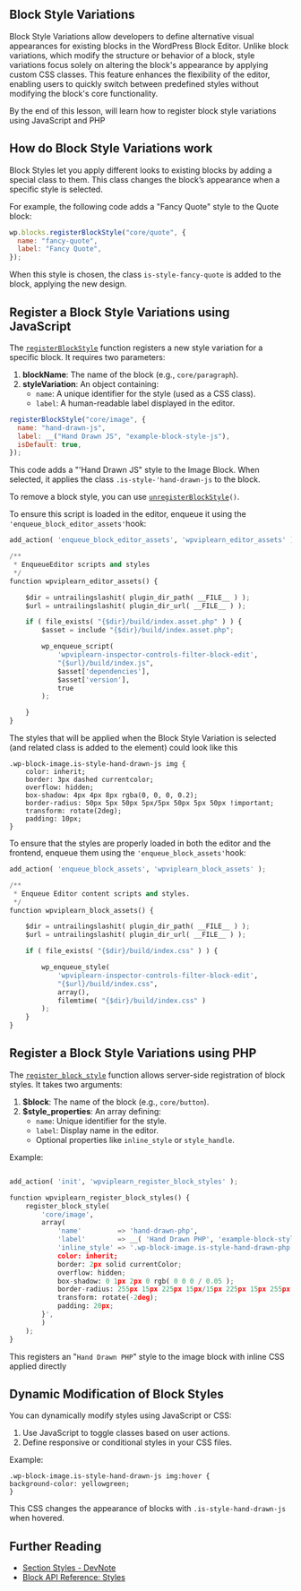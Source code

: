 ## **Block Style Variations**

Block Style Variations allow developers to define alternative visual appearances for existing blocks in the WordPress Block Editor. Unlike block variations, which modify the structure or behavior of a block, style variations focus solely on altering the block's appearance by applying custom CSS classes. This feature enhances the flexibility of the editor, enabling users to quickly switch between predefined styles without modifying the block's core functionality.

By the end of this lesson, will learn how to register block style variations using JavaScript and PHP

## **How do Block Style Variations work**

Block Styles let you apply different looks to existing blocks by adding a special class to them. This class changes the block’s appearance when a specific style is selected.

For example, the following code adds a "Fancy Quote" style to the Quote block:

```javascript
wp.blocks.registerBlockStyle("core/quote", {
  name: "fancy-quote",
  label: "Fancy Quote",
});
```

When this style is chosen, the class `is-style-fancy-quote` is added to the block, applying the new design.

## **Register a Block Style Variations using JavaScript**

The [`registerBlockStyle`](https://developer.wordpress.org/block-editor/reference-guides/packages/packages-blocks/#registerblockstyle) function registers a new style variation for a specific block. It requires two parameters:

1. **blockName**: The name of the block (e.g., `core/paragraph`).
2. **styleVariation**: An object containing:
   - `name`: A unique identifier for the style (used as a CSS class).
   - `label`: A human-readable label displayed in the editor.

```javascript
registerBlockStyle("core/image", {
  name: "hand-drawn-js",
  label: __("Hand Drawn JS", "example-block-style-js"),
  isDefault: true,
});
```

This code adds a "'Hand Drawn JS" style to the Image Block. When selected, it applies the class `.is-style-'hand-drawn-js` to the block.

To remove a block style, you can use [`unregisterBlockStyle`](https://developer.wordpress.org/block-editor/reference-guides/packages/packages-blocks/#unregisterblockstyle)`()`.

To ensure this script is loaded in the editor, enqueue it using the `'enqueue_block_editor_assets'`hook:

```py
add_action( 'enqueue_block_editor_assets', 'wpviplearn_editor_assets' );

/**
 * EnqueueEditor scripts and styles
 */
function wpviplearn_editor_assets() {

	$dir = untrailingslashit( plugin_dir_path( __FILE__ ) );
	$url = untrailingslashit( plugin_dir_url( __FILE__ ) );

	if ( file_exists( "{$dir}/build/index.asset.php" ) ) {
		$asset = include "{$dir}/build/index.asset.php";

		wp_enqueue_script(
			'wpviplearn-inspector-controls-filter-block-edit',
			"{$url}/build/index.js",
			$asset['dependencies'],
			$asset['version'],
			true
		);

	}
}
```

The styles that will be applied when the Block Style Variation is selected (and related class is added to the element) could look like this

```
.wp-block-image.is-style-hand-drawn-js img {
	color: inherit;
	border: 3px dashed currentcolor;
	overflow: hidden;
	box-shadow: 4px 4px 8px rgba(0, 0, 0, 0.2);
	border-radius: 50px 5px 50px 5px/5px 50px 5px 50px !important;
	transform: rotate(2deg);
	padding: 10px;
}

```

To ensure that the styles are properly loaded in both the editor and the frontend, enqueue them using the `'enqueue_block_assets'`hook:

```py
add_action( 'enqueue_block_assets', 'wpviplearn_block_assets' );

/**
 * Enqueue Editor content scripts and styles.
 */
function wpviplearn_block_assets() {

	$dir = untrailingslashit( plugin_dir_path( __FILE__ ) );
	$url = untrailingslashit( plugin_dir_url( __FILE__ ) );

	if ( file_exists( "{$dir}/build/index.css" ) ) {

		wp_enqueue_style(
			'wpviplearn-inspector-controls-filter-block-edit',
			"{$url}/build/index.css",
			array(),
			filemtime( "{$dir}/build/index.css" )
		);
	}
}

```

## **Register a Block Style Variations using PHP**

The [`register_block_style`](https://developer.wordpress.org/reference/functions/register_block_style/) function allows server-side registration of block styles. It takes two arguments:

1. **$block**: The name of the block (e.g., `core/button`).
2. **$style_properties**: An array defining:
   - `name`: Unique identifier for the style.
   - `label`: Display name in the editor.
   - Optional properties like `inline_style` or `style_handle`.

Example:

```py

add_action( 'init', 'wpviplearn_register_block_styles' );

function wpviplearn_register_block_styles() {
	register_block_style(
		'core/image',
		array(
			'name'         => 'hand-drawn-php',
			'label'        => __( 'Hand Drawn PHP', 'example-block-style-php' ),
			'inline_style' => '.wp-block-image.is-style-hand-drawn-php img {
			color: inherit;
			border: 2px solid currentColor;
			overflow: hidden;
			box-shadow: 0 1px 2px 0 rgb( 0 0 0 / 0.05 );
			border-radius: 255px 15px 225px 15px/15px 225px 15px 255px !important;
			transform: rotate(-2deg);
			padding: 20px;
		}',
		)
	);
}


```

This registers an "`Hand Drawn PHP`" style to the image block with inline CSS applied directly

## **Dynamic Modification of Block Styles**

You can dynamically modify styles using JavaScript or CSS:

1. Use JavaScript to toggle classes based on user actions.
2. Define responsive or conditional styles in your CSS files.

Example:

```
.wp-block-image.is-style-hand-drawn-js img:hover {
background-color: yellowgreen;
}

```

This CSS changes the appearance of blocks with `.is-style-hand-drawn-js` when hovered.

## Further Reading

- [Section Styles \- DevNote](https://make.wordpress.org/core/2024/06/24/section-styles/)
- [Block API Reference: Styles](https://developer.wordpress.org/block-editor/reference-guides/block-api/block-styles/)
